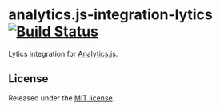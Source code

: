 # analytics.js-integration-lytics [![Build Status][ci-badge]][ci-link]

Lytics integration for [Analytics.js][].

## License

Released under the [MIT license](License.md).


[Analytics.js]: https://segment.com/docs/libraries/analytics.js/
[ci-link]: https://circleci.com/gh/segment-integrations/analytics.js-integration-lytics
[ci-badge]: https://circleci.com/gh/segment-integrations/analytics.js-integration-lytics.svg?style=svg
